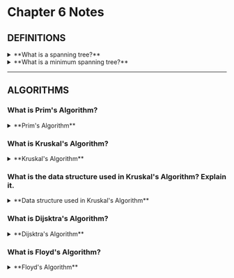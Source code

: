 ﻿# Chapter 6 Notes

## DEFINITIONS

<details>
<summary>**What is a spanning tree?**</summary>
  <p>

A spanning tree a subset of edges from E of graph G = (V, E) forming a tree connecting all vertices of V.

  </p>
</details>


<details>
<summary>**What is a minimum spanning tree?**</summary>
  <p>

Minimum spanning tree is the spanning tree whose sum of edge weights is as small as possible.

  </p>
</details>

---

## ALGORITHMS

### What is Prim's Algorithm?

<details>
<summary>**Prim's Algorithm**</summary>
  <p>

It is an algorithm used to find the minimum spanning tree of a set.

Steps:
- Select arbitrary vertex to start the tree from.
- While(there are still nontree vertices).
  - Select the edge of minimum weight between a tree and nontree vertex.
  - Add selected edge and vertex to the tree Tprim.

Time complexity is O(mn).

  </p>
</details>


### What is Kruskal's Algorithm?

<details>
<summary>**Kruskal's Algorithm**</summary>
  <p>

It is an algorithm used to find the minimum spanning tree of a set. For this algorithm, a component is one vertex or a set of connected vertices (aka a tree).

Steps:
- Insert the weights of each edge in a priority queue which hold the start and end vertices(sorting can take O(lg n) time).
- While count of edges < num of edges - 1.
  - Get next edge.
  - If the start and end vertices are not in the same component, then merge them together.

Time complexity is O(mn)
  - Sorting m edges takes O(m lg m)
  - The component test takes O(n) time
	
But with the **union-find data structure** it will run in O(m lg m) time 
  - This is because the component test can be done in O(lg n) instead of O(n) time 

  </p>
</details>


### What is the data structure used in Kruskal's Algorithm? Explain it.

<details>
<summary>**Data structure used in Kruskal's Algorithm**</summary>
  <p>

The data structure is the Union-Find data structure (also called a Disjoint-Set or Merge-Find set).
- It is a data structure that tracks a set of elements partitioned into a number of disjoint subsets.
- A disjoint-set forest consists of a number of elements each of which stores an id, a parent pointer, and either a size or a rank value. 
- The parent pointers of elements are arranged to form one or more components (aka a tree), each representing a set. If an element's parent points to itself then it is the root of the component.

Main operations are:
- Find: Follows the chain of parent pointers from x until it reaches a root element (the parent is the same as the element). 
  - Can also contain **Path Compression** which flattens the structure by making every child node of the parent point to the parent.
- Union: Uses *Find* to determine the roots of the components that x and y belong to. If the roots are not equal to each other then the components merge together. 
  - You can union the smaller component to the larger one.

Time Complexity
  - Find and union can take O(log n) time. [Source here](https://en.wikipedia.org/wiki/Proof_of_O(log*n)_time_complexity_of_union–find)
  </p>
</details>



### What is Dijsktra's Algorithm?

<details>
<summary>**Dijsktra's Algorithm**</summary>
  <p>

The algorithm is used to find the shortest path between two vertices.

Steps:
- Keep track of vertices you visited and their minimum distances.
- For each vertex, visit all edges that exist for it.
  - Keep track of the lowest sum of edges to each vertex.
    - To get the lowest sum of the edge, add the weight of the current vertex to the weight of the next vertex and compare it to it's current lowest value.
- You will now have the lowest value to get to any vertex from the starting vertex.
- Return the value at the destination vertex. 

Time complexity is O(n).

  </p>
</details>



### What is Floyd's Algorithm?

<details>
<summary>**Floyd's Algorithm**</summary>
  <p>

The algorithm is used to find the shortest path between two vertices. It uses an adjacency matrix. It finds the smallest distance for each vertex from x to y while comparing through each other vertex.

Steps:
- For each vertex k in the adjacency matrix
  - For each vertex x in the adjacency matrix
    - For each vertex y in the adjacency matrix
	  - Get the value of through_k which is: The sum of the distances from x to k and from k to y
	  - Distance to y equals the minimum distance from x to y or through_k
- Return the value at the destination vertex (y)

Time complexity is O(n^3).

  </p>
</details>